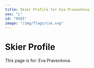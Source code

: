 ```yaml
---
title: Skier Profile for Eva Praveckova
sex: "L"
id: "9565"
image: "/img/flags/cze.svg" 
---
```


# Skier Profile

This page is for: Eva Praveckova.
    